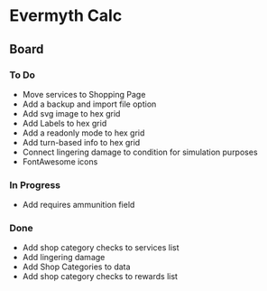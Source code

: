 # Evermyth Calc

## Board

### To Do

- Move services to Shopping Page
- Add a backup and import file option
- Add svg image to hex grid
- Add Labels to hex grid
- Add a readonly mode to hex grid
- Add turn-based info to hex grid
- Connect lingering damage to condition for simulation purposes
- FontAwesome icons

### In Progress

- Add requires ammunition field

### Done

- Add shop category checks to services list
- Add lingering damage
- Add Shop Categories to data
- Add shop category checks to rewards list